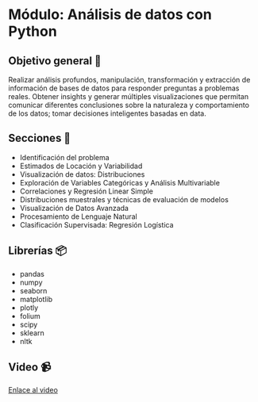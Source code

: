 # Módulo: Análisis de datos con Python

## Objetivo general 🎯 

Realizar análisis profundos, manipulación, transformación y extracción de información de bases de datos para responder preguntas a problemas reales. Obtener insights y generar múltiples visualizaciones que permitan comunicar diferentes conclusiones sobre la naturaleza y comportamiento de los datos; tomar decisiones inteligentes basadas en data.

## Secciones 📖

* Identificación del problema
* Estimados de Locación y Variabilidad
* Visualización de datos: Distribuciones
* Exploración de Variables Categóricas y Análisis Multivariable
* Correlaciones y Regresión Linear Simple
* Distribuciones muestrales y técnicas de evaluación de modelos
* Visualización de Datos Avanzada
* Procesamiento de Lenguaje Natural
* Clasificación Supervisada: Regresión Logística 

## Librerías 📦
* pandas
* numpy
* seaborn
* matplotlib
* plotly
* folium
* scipy
* sklearn
* nltk

## Video :video_camera:
[Enlace al video]()
